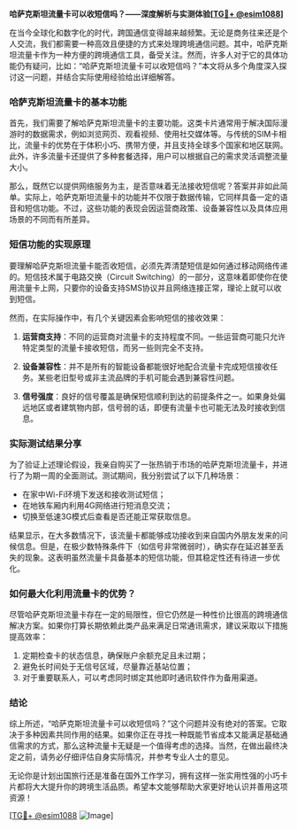 **哈萨克斯坦流量卡可以收短信吗？——深度解析与实测体验[[TG💪+ @esim1088](https://t.me/s/esim1088)]**

在当今全球化和数字化的时代，跨国通信变得越来越频繁。无论是商务往来还是个人交流，我们都需要一种高效且便捷的方式来处理跨境通信问题。其中，哈萨克斯坦流量卡作为一种方便的跨境通信工具，备受关注。然而，许多人对于它的具体功能仍有疑问，比如：“哈萨克斯坦流量卡可以收短信吗？”本文将从多个角度深入探讨这一问题，并结合实际使用经验给出详细解答。

### 哈萨克斯坦流量卡的基本功能

首先，我们需要了解哈萨克斯坦流量卡的主要功能。这类卡片通常用于解决国际漫游时的数据需求，例如浏览网页、观看视频、使用社交媒体等。与传统的SIM卡相比，流量卡的优势在于体积小巧、携带方便，并且支持全球多个国家和地区联网。此外，许多流量卡还提供了多种套餐选择，用户可以根据自己的需求灵活调整流量大小。

那么，既然它以提供网络服务为主，是否意味着无法接收短信呢？答案并非如此简单。实际上，哈萨克斯坦流量卡的功能并不仅限于数据传输，它同样具备一定的语音和短信功能。不过，这些功能的表现会因运营商政策、设备兼容性以及具体应用场景的不同而有所差异。

### 短信功能的实现原理

要理解哈萨克斯坦流量卡能否收短信，必须先弄清楚短信是如何通过移动网络传递的。短信技术属于电路交换（Circuit Switching）的一部分，这意味着即使你在使用流量卡上网，只要你的设备支持SMS协议并且网络连接正常，理论上就可以收到短信。

然而，在实际操作中，有几个关键因素会影响短信的接收效果：

1. **运营商支持**：不同的运营商对流量卡的支持程度不同。一些运营商可能只允许特定类型的流量卡接收短信，而另一些则完全不支持。
   
2. **设备兼容性**：并不是所有的智能设备都能很好地配合流量卡完成短信接收任务。某些老旧型号或非主流品牌的手机可能会遇到兼容性问题。

3. **信号强度**：良好的信号覆盖是确保短信顺利到达的前提条件之一。如果身处偏远地区或者建筑物内部，信号弱的话，即便有流量卡也可能无法及时接收到信息。

### 实际测试结果分享

为了验证上述理论假设，我亲自购买了一张热销于市场的哈萨克斯坦流量卡，并进行了为期一周的全面测试。测试期间，我分别尝试了以下几种场景：

- 在家中Wi-Fi环境下发送和接收测试短信；
- 在地铁车厢内利用4G网络进行短消息交流；
- 切换至低速3G模式后查看是否还能正常获取信息。

结果显示，在大多数情况下，该流量卡都能够成功接收到来自国内外朋友发来的问候信息。但是，在极少数特殊条件下（如信号非常微弱时），确实存在延迟甚至丢失的现象。这表明虽然流量卡具备基本的短信功能，但其稳定性还有待进一步优化。

### 如何最大化利用流量卡的优势？

尽管哈萨克斯坦流量卡存在一定的局限性，但它仍然是一种性价比很高的跨境通信解决方案。如果你打算长期依赖此类产品来满足日常通讯需求，建议采取以下措施提高效率：

1. 定期检查卡的状态信息，确保账户余额充足且未过期；
2. 避免长时间处于无信号区域，尽量靠近基站位置；
3. 对于重要联系人，可以考虑同时绑定其他即时通讯软件作为备用渠道。

### 结论

综上所述，“哈萨克斯坦流量卡可以收短信吗？”这个问题并没有绝对的答案。它取决于多种因素共同作用的结果。如果你正在寻找一种既能节省成本又能满足基础通信需求的方式，那么这种流量卡无疑是一个值得考虑的选择。当然，在做出最终决定之前，请务必仔细评估自身实际情况，并参考专业人士的意见。

无论你是计划出国旅行还是准备在国外工作学习，拥有这样一张实用性强的小巧卡片都将大大提升你的跨境生活品质。希望本文能够帮助大家更好地认识并善用这项资源！

[[TG💪+ @esim1088](https://t.me/s/esim1088) ![Image](https://i.postimg.cc/4NQfJmqS/Snipaste-2025-05-13-00-14-12.png)]